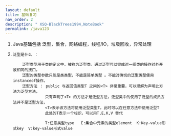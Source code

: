 ```yaml
---
layout: default
title: 基础复习
nav_order: 2
description: " XSQ-BlackTrees1994,NoteBook"
permalink: /java123
---
```



1. Java基础包括  泛型，集合，网络编程，线程/IO，垃圾回收，异常处理

2.     泛型是什么 ：

           泛型类型用于类的定义中，被称为泛型类。通过泛型可以完成对一组类的操作对外开放相同的接口。
           泛型的类型参数只能是类类型，不能是简单类型 。不能对确切的泛型类型使用instanceof操作。
           泛型方法 ： public 与返回值类型T 之间的<T> 非常重要，可以理解为声明此方法为泛型方法，
                     只有声明了<T> 的方法才是泛型方法，泛型类中的使用了泛型的成员方法并不是泛型方法，
                     <T>表示该方法将使用泛型类型T，此时可以在任意方法中使用泛型T
                     此处的T表示一个标识，可以用T,E,K,V 替代

                     T:任意类型type   E:集合中元素的类型element  K:Key-value形式key  V:key-value形式value


